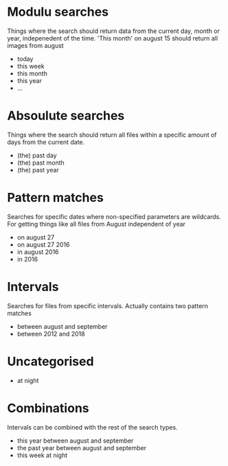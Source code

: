 # Modulu searches
Things where the search should return data from the current day, month or year, indepenedent
of the time. 'This month' on august 15 should return all images from august

- today
- this week
- this month
- this year
- ...

# Absoulute searches
Things where the search should return all files within a specific amount of days from the current date.

- (the) past day
- (the) past month
- (the) past year

# Pattern matches
Searches for specific dates where non-specified parameters are wildcards. For getting things
like all files from August independent of year

- on august 27
- on august 27 2016
- in august 2016
- in 2016

# Intervals
Searches for files from specific intervals. Actually contains two pattern matches

- between august and september
- between 2012 and 2018


# Uncategorised
- at night

# Combinations
Intervals can be combined with the rest of the search types.

- this year between august and september
- the past year between august and september
- this week at night


